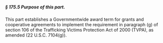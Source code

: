 ##### § 175.5 Purpose of this part. #####

This part establishes a Governmentwide award term for grants and cooperative agreements to implement the requirement in paragraph (g) of section 106 of the Trafficking Victims Protection Act of 2000 (TVPA), as amended (22 U.S.C. 7104(g)).